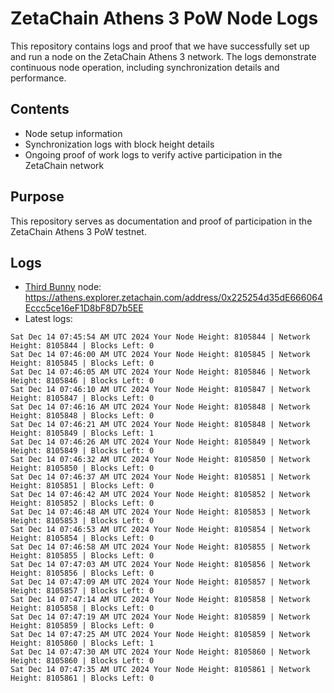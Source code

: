 # ZetaChain Athens 3 PoW Node Logs
This repository contains logs and proof that we have successfully set up and run a node on the ZetaChain Athens 3 network. The logs demonstrate continuous node operation, including synchronization details and performance.

## Contents
- Node setup information
- Synchronization logs with block height details
- Ongoing proof of work logs to verify active participation in the ZetaChain network

## Purpose
This repository serves as documentation and proof of participation in the ZetaChain Athens 3 PoW testnet.

## Logs

- [Third Bunny](https://thirdbunny.xyz/) node: https://athens.explorer.zetachain.com/address/0x225254d35dE666064Eccc5ce16eF1D8bF8D7b5EE
- Latest logs:
```
Sat Dec 14 07:45:54 AM UTC 2024 Your Node Height: 8105844 | Network Height: 8105844 | Blocks Left: 0
Sat Dec 14 07:46:00 AM UTC 2024 Your Node Height: 8105845 | Network Height: 8105845 | Blocks Left: 0
Sat Dec 14 07:46:05 AM UTC 2024 Your Node Height: 8105846 | Network Height: 8105846 | Blocks Left: 0
Sat Dec 14 07:46:10 AM UTC 2024 Your Node Height: 8105847 | Network Height: 8105847 | Blocks Left: 0
Sat Dec 14 07:46:16 AM UTC 2024 Your Node Height: 8105848 | Network Height: 8105848 | Blocks Left: 0
Sat Dec 14 07:46:21 AM UTC 2024 Your Node Height: 8105848 | Network Height: 8105849 | Blocks Left: 1
Sat Dec 14 07:46:26 AM UTC 2024 Your Node Height: 8105849 | Network Height: 8105849 | Blocks Left: 0
Sat Dec 14 07:46:32 AM UTC 2024 Your Node Height: 8105850 | Network Height: 8105850 | Blocks Left: 0
Sat Dec 14 07:46:37 AM UTC 2024 Your Node Height: 8105851 | Network Height: 8105851 | Blocks Left: 0
Sat Dec 14 07:46:42 AM UTC 2024 Your Node Height: 8105852 | Network Height: 8105852 | Blocks Left: 0
Sat Dec 14 07:46:48 AM UTC 2024 Your Node Height: 8105853 | Network Height: 8105853 | Blocks Left: 0
Sat Dec 14 07:46:53 AM UTC 2024 Your Node Height: 8105854 | Network Height: 8105854 | Blocks Left: 0
Sat Dec 14 07:46:58 AM UTC 2024 Your Node Height: 8105855 | Network Height: 8105855 | Blocks Left: 0
Sat Dec 14 07:47:03 AM UTC 2024 Your Node Height: 8105856 | Network Height: 8105856 | Blocks Left: 0
Sat Dec 14 07:47:09 AM UTC 2024 Your Node Height: 8105857 | Network Height: 8105857 | Blocks Left: 0
Sat Dec 14 07:47:14 AM UTC 2024 Your Node Height: 8105858 | Network Height: 8105858 | Blocks Left: 0
Sat Dec 14 07:47:19 AM UTC 2024 Your Node Height: 8105859 | Network Height: 8105859 | Blocks Left: 0
Sat Dec 14 07:47:25 AM UTC 2024 Your Node Height: 8105859 | Network Height: 8105860 | Blocks Left: 1
Sat Dec 14 07:47:30 AM UTC 2024 Your Node Height: 8105860 | Network Height: 8105860 | Blocks Left: 0
Sat Dec 14 07:47:35 AM UTC 2024 Your Node Height: 8105861 | Network Height: 8105861 | Blocks Left: 0
```
